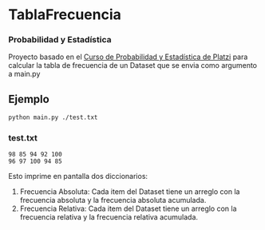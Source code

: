 # TablaFrecuencia

### Probabilidad y Estadística

Proyecto basado en el [Curso de Probabilidad y Estadística de Platzi](https://platzi.com/clases/probabilidad-estadistica/) para calcular la tabla de frecuencia de un Dataset que se envia como argumento a main.py

## Ejemplo
```bash
python main.py ./test.txt
```
### test.txt
```
98 85 94 92 100
96 97 100 94 85
```
Esto imprime en pantalla dos diccionarios:
1. Frecuencia Absoluta: Cada item del Dataset tiene un arreglo con la frecuencia absoluta y la frecuencia absoluta acumulada.
2. Frecuencia Relativa: Cada item del Dataset tiene un arreglo con la frecuencia relativa y la frecuencia relativa acumulada.
